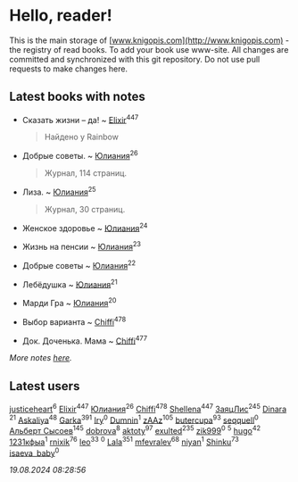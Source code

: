 # Hello, reader!
This is the main storage of [www.knigopis.com](http://www.knigopis.com) - the registry of read books.
To add your book use www-site. All changes are committed and synchronized with this git repository.
Do not use pull requests to make changes here.


## Latest books with notes
* Сказать жизни – да! ~ [Elixir](users/115/115826717712507836033-google)<sup>447</sup>
    > Найдено у Rainbow

* Добрые советы. ~ [Юлиания](users/693/69389439-vkontakte)<sup>26</sup>
    > Журнал, 114 страниц.

* Лиза. ~ [Юлиания](users/693/69389439-vkontakte)<sup>25</sup>
    > Журнал, 30 страниц.

* Женское здоровье ~ [Юлиания](users/693/69389439-vkontakte)<sup>24</sup>

* Жизнь на пенсии ~ [Юлиания](users/693/69389439-vkontakte)<sup>23</sup>

* Добрые советы ~ [Юлиания](users/693/69389439-vkontakte)<sup>22</sup>

* Лебёдушка ~ [Юлиания](users/693/69389439-vkontakte)<sup>21</sup>

* Марди Гра ~ [Юлиания](users/693/69389439-vkontakte)<sup>20</sup>

* Выбор варианта ~ [Chiffi](users/105/105831994080785626680-google)<sup>478</sup>

* Док. Доченька. Мама ~ [Chiffi](users/105/105831994080785626680-google)<sup>477</sup>


_More notes [here](latest_books_with_notes.md)._


## Latest users
[justiceheart](users/404/40488888-vkontakte)<sup>6</sup> 
[Elixir](users/115/115826717712507836033-google)<sup>447</sup> 
[Юлиания](users/693/69389439-vkontakte)<sup>26</sup> 
[Chiffi](users/105/105831994080785626680-google)<sup>478</sup> 
[Shellena](users/134/13413591548892934957-mailru)<sup>447</sup> 
[ЗаяцЛис](users/112/112388384595246311466-google)<sup>245</sup> 
[Dinara ](users/107/107718177426132290975-google)<sup>21</sup> 
[Askaliya](users/326/326783541-vkontakte)<sup>48</sup> 
[Garka](users/115/115753719718250012620-google)<sup>391</sup> 
[Iry](users/116/116182444618955408830-google)<sup>0</sup> 
[Dumnin](users/103/103541795835665788358-google)<sup>1</sup> 
[zAAz](users/202/202248233-vkontakte)<sup>105</sup> 
[butercupa](users/193/193697993-vkontakte)<sup>93</sup> 
[seqquell](users/103/103098990387296691783-google)<sup>0</sup> 
[Альберт Сысоев](users/474/47446642-vkontakte)<sup>145</sup> 
[dobrova](users/606/6069210-vkontakte)<sup>8</sup> 
[aktoty](users/275/275766107-vkontakte)<sup>97</sup> 
[exulted](users/100/100599204551896265722-google)<sup>235</sup> 
[zik999](users/105/105622323107798948661-google)<sup>0</sup> 
[](users/115/115095777313809768381-google)<sup>5</sup> 
[hugo](users/105/105063533945004840111-google)<sup>42</sup> 
[1231кфыа](users/692/692142137-vkontakte)<sup>1</sup> 
[rnixik](users/116/116191270391964650818-google)<sup>76</sup> 
[leo](users/106/106915386474260202605-google)<sup>33</sup> 
[](users/358/358594589-vkontakte)<sup>0</sup> 
[Lala](users/761/76187635-vkontakte)<sup>351</sup> 
[mfevralev](users/140/140966150-vkontakte)<sup>68</sup> 
[niyan](users/110/110517883439678622021-google)<sup>1</sup> 
[Shinku](users/109/109176126475581739292-google)<sup>73</sup> 
[isaeva_baby](users/109/109089966297718972425-google)<sup>0</sup> 


_19.08.2024 08:28:56_

